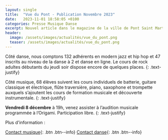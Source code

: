 ```yaml
---
layout: single
title:  "Vue du Pont - Publication Novembre 2023"
date:   2023-11-01 18:58:05 +0100
categories: Presse Musique Danse
excerpt: Nouvel article dans le magazine de la ville de Pont Saint Martin.
header:
  image: /assets/images/actualités/vue_du_pont.png
  teaser: /assets/images/actualités/vue_du_pont.png
---
```


Côté danse, nous comptons 132 adhérents en modern jazz et hip hop et 47 inscrits au niveau de la danse à 2 et danse en ligne. Le cours de rock adultes débutants du jeudi soir dispose encore de quelques places.
{: .text-justify}

Côté musique, 68 élèves suivent les cours individuels de batterie, guitare classique et électrique, flûte traversière, piano, saxophone et trompette auxquels s’ajoutent les cours de formation musicale et découverte instrumentale.
{: .text-justify}

**Vendredi 8 décembre** à 19h, venez assister à l’audition musicale programmée à l’Origami. Participation libre.
{: .text-justify}

Plus d'information : 

[Contact musique](mailto:musiquepsm@gmail.com){: .btn .btn--info}
[Contact danse](mailto:dansepsm@gmail.com){: .btn .btn--info}